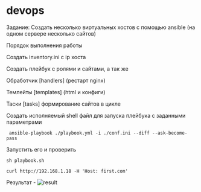 # devops

Задание:
Создать несколько виртуальных хостов с помощью ansible (на одном сервере несколько сайтов)

Порядок выполнения работы

Создать inventory.ini с ip хоста

Создать плейбук с ролями и сайтами, а так же

Обработчик [handlers] (рестарт nginx)

Темлейты [templates] (html и конфиги)

Таски [tasks] формирование сайтов в цикле

Создать исполняемый shell файл для запуска плейбука с заданными параметрами

     ansible-playbook ./playbook.yml -i ./conf.ini --diff --ask-become-pass

Запустить его и проверить

    sh playbook.sh

    curl http://192.168.1.18 -H 'Host: first.com'

Результат - ![result](https://github.com/RenarAKB/devops/assets/101873862/adbd9620-47d7-486a-aa28-37fd808c9ca8)

